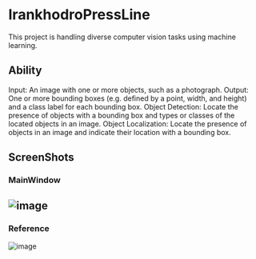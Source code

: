 # IrankhodroPressLine
This project is handling diverse computer vision tasks using machine learning.
## Ability
Input: An image with one or more objects, such as a photograph.
Output: One or more bounding boxes (e.g. defined by a point, width, and height) and a class label for each bounding box.
Object Detection: Locate the presence of objects with a bounding box and types or classes of the located objects in an image.
Object Localization: Locate the presence of objects in an image and indicate their location with a bounding box.
## ScreenShots
### MainWindow
![image](https://user-images.githubusercontent.com/99091993/164465234-b0d5f84f-570e-4c86-955a-ba2b666f16f3.png)
----------
### Reference 
![image](https://user-images.githubusercontent.com/99091993/164462489-4ac3fd8f-2821-49ce-af65-ef48ee8fe374.png)
